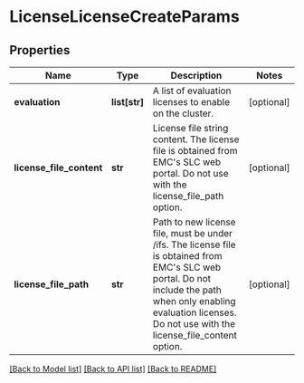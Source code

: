 # LicenseLicenseCreateParams

## Properties
Name | Type | Description | Notes
------------ | ------------- | ------------- | -------------
**evaluation** | **list[str]** | A list of evaluation licenses to enable on the cluster. | [optional] 
**license_file_content** | **str** | License file string content. The license file is obtained from EMC&#39;s SLC web portal. Do not use with the license_file_path option. | [optional] 
**license_file_path** | **str** | Path to new license file, must be under /ifs. The license file is obtained from EMC&#39;s SLC web portal. Do not include the path when only enabling evaluation licenses. Do not use with the license_file_content option. | [optional] 

[[Back to Model list]](../README.md#documentation-for-models) [[Back to API list]](../README.md#documentation-for-api-endpoints) [[Back to README]](../README.md)


